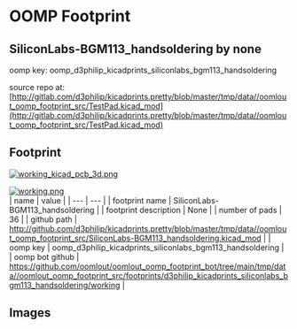 # OOMP Footprint  
## SiliconLabs-BGM113_handsoldering  by none  
  
oomp key: oomp_d3philip_kicadprints_siliconlabs_bgm113_handsoldering  
  
source repo at: [http://gitlab.com/d3philip/kicadprints.pretty/blob/master/tmp/data//oomlout_oomp_footprint_src/TestPad.kicad_mod](http://gitlab.com/d3philip/kicadprints.pretty/blob/master/tmp/data//oomlout_oomp_footprint_src/TestPad.kicad_mod)  
## Footprint  
  
[![working_kicad_pcb_3d.png](working_kicad_pcb_3d_600.png)](working_kicad_pcb_3d.png)  
  
[![working.png](working_600.png)](working.png)  
| name | value | 
| --- | --- | 
| footprint name | SiliconLabs-BGM113_handsoldering | 
| footprint description | None | 
| number of pads | 36 | 
| github path | http://github.com/d3philip/kicadprints.pretty/blob/master/tmp/data//oomlout_oomp_footprint_src/SiliconLabs-BGM113_handsoldering.kicad_mod | 
| oomp key | oomp_d3philip_kicadprints_siliconlabs_bgm113_handsoldering | 
| oomp bot github | https://github.com/oomlout/oomlout_oomp_footprint_bot/tree/main/tmp/data//oomlout_oomp_footprint_src/footprints/d3philip_kicadprints_siliconlabs_bgm113_handsoldering/working | 
## Images  
